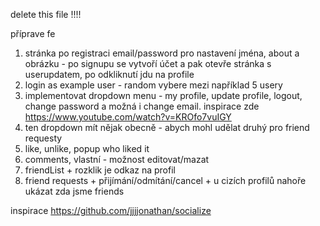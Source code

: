 delete this file !!!!

příprave fe
1. stránka po registraci email/password pro nastavení jména, about a obrázku - po signupu se vytvoří účet a pak otevře stránka s userupdatem, po odkliknutí jdu na profile
2. login as example user - random vybere mezi například 5 usery
3. implementovat dropdown menu - my profile, update profile, logout, change password a možná i change email. inspirace zde https://www.youtube.com/watch?v=KROfo7vuIGY
4. ten dropdown mít nějak obecně - abych mohl udělat druhý pro friend requesty
5. like, unlike, popup who liked it
6. comments, vlastní - možnost editovat/mazat
7. friendList + rozklik je odkaz na profil
8. friend requests + přijímání/odmítání/cancel + u cizích profilů nahoře ukázat zda jsme friends



inspirace
https://github.com/jjjjonathan/socialize